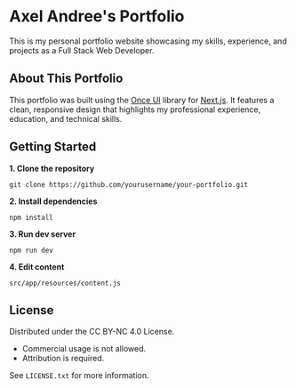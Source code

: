 # **Axel Andree's Portfolio**

This is my personal portfolio website showcasing my skills, experience, and projects as a Full Stack Web Developer.

## **About This Portfolio**

This portfolio was built using the [Once UI](https://once-ui.com) library for [Next.js](https://nextjs.org). It features a clean, responsive design that highlights my professional experience, education, and technical skills.

## **Getting Started**

**1. Clone the repository**
```
git clone https://github.com/yourusername/your-portfolio.git
```

**2. Install dependencies**
```
npm install
```

**3. Run dev server**
```
npm run dev
```

**4. Edit content**
```
src/app/resources/content.js
```

## **License**

Distributed under the CC BY-NC 4.0 License.
- Commercial usage is not allowed.
- Attribution is required.

See `LICENSE.txt` for more information.
